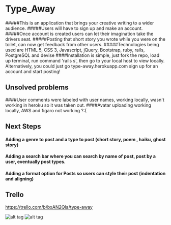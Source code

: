 # Type_Away


#####This is an application that brings your creative writing to a wider audience.
#####Users will have to sign up and make an account.
#####Once account is created users can let their imagination take the drivers seat.
#####Posting that short story you wrote while you were on the toilet, can now get feedback from other users.
#####Technologies being used are HTML 5, CSS 3, Javascript, jQuery, Bootstrap, ruby, rails, PostgreSQL and devise
####Installation is simple, just fork the repo, load up terminal, run command 'rails s', then go to your local host to view locally. Alternatively, you could just go type-away.herokuapp.com sign up for an account and start posting!

## Unsolved problems
####User comments were labeled with user names, working locally, wasn't working in heroku so it was taken out. 
####Avatar uploading working locally, AWS and figaro not working ?:(

## Next Steps
#### Adding a genre to post and a type to post (short story, poem , haiku, ghost story)
#### Adding a search bar where you can search by name of post, post by a user, eventually post types.
#### Adding a format option for Posts so users can style their post (indentation and aligning)

## Trello
https://trello.com/b/bxAN2Qla/type-away

![alt tag](http://i.imgur.com/ZmZEXqJ.png)
![alt tag](http://i.imgur.com/Dl57zPB.png)
